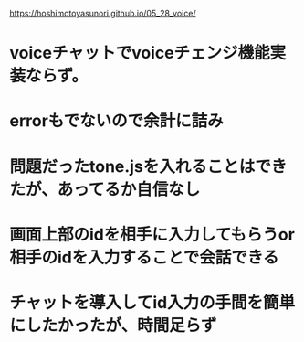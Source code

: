 https://hoshimotoyasunori.github.io/05_28_voice/

# voiceチャットでvoiceチェンジ機能実装ならず。
# errorもでないので余計に詰み
# 問題だったtone.jsを入れることはできたが、あってるか自信なし
# 画面上部のidを相手に入力してもらうor相手のidを入力することで会話できる
# チャットを導入してid入力の手間を簡単にしたかったが、時間足らず